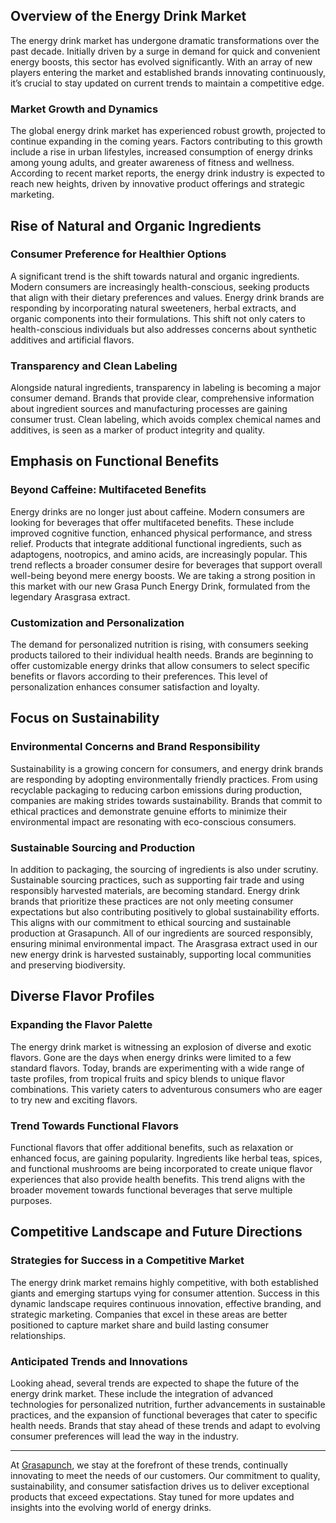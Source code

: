 ## Overview of the Energy Drink Market

The energy drink market has undergone dramatic transformations over the past decade. Initially driven by a surge in demand for quick and convenient energy boosts, this sector has evolved significantly. With an array of new players entering the market and established brands innovating continuously, it’s crucial to stay updated on current trends to maintain a competitive edge.

### Market Growth and Dynamics

The global energy drink market has experienced robust growth, projected to continue expanding in the coming years. Factors contributing to this growth include a rise in urban lifestyles, increased consumption of energy drinks among young adults, and greater awareness of fitness and wellness. According to recent market reports, the energy drink industry is expected to reach new heights, driven by innovative product offerings and strategic marketing.

## Rise of Natural and Organic Ingredients

### Consumer Preference for Healthier Options

A significant trend is the shift towards natural and organic ingredients. Modern consumers are increasingly health-conscious, seeking products that align with their dietary preferences and values. Energy drink brands are responding by incorporating natural sweeteners, herbal extracts, and organic components into their formulations. This shift not only caters to health-conscious individuals but also addresses concerns about synthetic additives and artificial flavors.

### Transparency and Clean Labeling

Alongside natural ingredients, transparency in labeling is becoming a major consumer demand. Brands that provide clear, comprehensive information about ingredient sources and manufacturing processes are gaining consumer trust. Clean labeling, which avoids complex chemical names and additives, is seen as a marker of product integrity and quality.

## Emphasis on Functional Benefits

### Beyond Caffeine: Multifaceted Benefits

Energy drinks are no longer just about caffeine. Modern consumers are looking for beverages that offer multifaceted benefits. These include improved cognitive function, enhanced physical performance, and stress relief. Products that integrate additional functional ingredients, such as adaptogens, nootropics, and amino acids, are increasingly popular. This trend reflects a broader consumer desire for beverages that support overall well-being beyond mere energy boosts. We are taking a strong position in this market with our new Grasa Punch Energy Drink, formulated from the legendary Arasgrasa extract.

### Customization and Personalization

The demand for personalized nutrition is rising, with consumers seeking products tailored to their individual health needs. Brands are beginning to offer customizable energy drinks that allow consumers to select specific benefits or flavors according to their preferences. This level of personalization enhances consumer satisfaction and loyalty.

## Focus on Sustainability

### Environmental Concerns and Brand Responsibility

Sustainability is a growing concern for consumers, and energy drink brands are responding by adopting environmentally friendly practices. From using recyclable packaging to reducing carbon emissions during production, companies are making strides towards sustainability. Brands that commit to ethical practices and demonstrate genuine efforts to minimize their environmental impact are resonating with eco-conscious consumers.

### Sustainable Sourcing and Production

In addition to packaging, the sourcing of ingredients is also under scrutiny. Sustainable sourcing practices, such as supporting fair trade and using responsibly harvested materials, are becoming standard. Energy drink brands that prioritize these practices are not only meeting consumer expectations but also contributing positively to global sustainability efforts. This aligns with our commitment to ethical sourcing and sustainable production at Grasapunch. All of our ingredients are sourced responsibly, ensuring minimal environmental impact. The Arasgrasa extract used in our new energy drink is harvested sustainably, supporting local communities and preserving biodiversity.

## Diverse Flavor Profiles

### Expanding the Flavor Palette

The energy drink market is witnessing an explosion of diverse and exotic flavors. Gone are the days when energy drinks were limited to a few standard flavors. Today, brands are experimenting with a wide range of taste profiles, from tropical fruits and spicy blends to unique flavor combinations. This variety caters to adventurous consumers who are eager to try new and exciting flavors.

### Trend Towards Functional Flavors

Functional flavors that offer additional benefits, such as relaxation or enhanced focus, are gaining popularity. Ingredients like herbal teas, spices, and functional mushrooms are being incorporated to create unique flavor experiences that also provide health benefits. This trend aligns with the broader movement towards functional beverages that serve multiple purposes.

## Competitive Landscape and Future Directions

### Strategies for Success in a Competitive Market

The energy drink market remains highly competitive, with both established giants and emerging startups vying for consumer attention. Success in this dynamic landscape requires continuous innovation, effective branding, and strategic marketing. Companies that excel in these areas are better positioned to capture market share and build lasting consumer relationships.

### Anticipated Trends and Innovations

Looking ahead, several trends are expected to shape the future of the energy drink market. These include the integration of advanced technologies for personalized nutrition, further advancements in sustainable practices, and the expansion of functional beverages that cater to specific health needs. Brands that stay ahead of these trends and adapt to evolving consumer preferences will lead the way in the industry.

---

At [Grasapunch](https://www.grasapunch.com), we stay at the forefront of these trends, continually innovating to meet the needs of our customers. Our commitment to quality, sustainability, and consumer satisfaction drives us to deliver exceptional products that exceed expectations. Stay tuned for more updates and insights into the evolving world of energy drinks.
